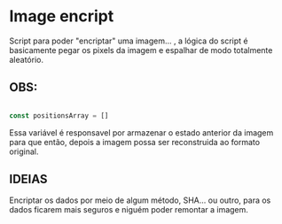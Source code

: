 # Image encript
Script para poder "encriptar" uma imagem... , a lógica do script é basicamente pegar os pixels da imagem e espalhar de modo totalmente aleatório.

## OBS:

```javascript

const positionsArray = []

```

Essa variável é responsavel por armazenar o estado anterior da imagem para que então, depois a imagem possa ser reconstruida ao formato original.

## IDEIAS

Encriptar os dados por meio de algum método, SHA... ou outro, para os dados ficarem mais seguros e niguém poder remontar a imagem. 